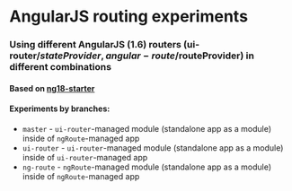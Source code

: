 # AngularJS routing experiments
### Using different AngularJS (1.6) routers (ui-router/$stateProvider, angular-route/$routeProvider) in different combinations
#### Based on [ng18-starter](https://github.com/loenko/ng18-starter)

#### Experiments by branches:
* `master` - `ui-router`-managed module (standalone app as a module) inside of `ngRoute`-managed app 
* `ui-router` - `ui-router`-managed module (standalone app as a module) inside of `ui-router`-managed app 
* `ng-route` - `ngRoute`-managed module (standalone app as a module) inside of `ngRoute`-managed app 
